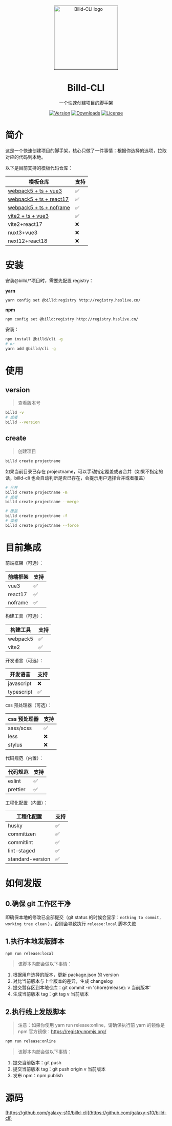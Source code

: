 <p align="center">
  <a href="">
    <img
      width="200"
      src="https://resource.hsslive.cn/image/1613141138717Billd.webp"
      alt="Billd-CLI logo"
    />
  </a>
</p>

<h1 align="center">
  Billd-CLI
</h1>

<p align="center">
一个快速创建项目的脚手架
</p>

<div align="center">
<a href="https://www.npmjs.com/package/billd-cli"><img src="https://img.shields.io/npm/v/billd-cli.svg" alt="Version"></a>
<a href="https://www.npmjs.com/package/billd-cli"><img src="https://img.shields.io/npm/dw/billd-cli.svg" alt="Downloads"></a>
<a href="https://www.npmjs.com/package/billd-cli"><img src="https://img.shields.io/npm/l/billd-cli.svg" alt="License"></a>
</div>

# 简介

这是一个快速创建项目的脚手架，核心只做了一件事情：根据你选择的选项，拉取对应的代码到本地。

以下是目前支持的模板代码仓库：

| 模板仓库                                                                                     | 支持 |
| -------------------------------------------------------------------------------------------- | ---- |
| [webpack5 + ts + vue3](https://github.com/galaxy-s10/vue3-webpack5-template)                 | ✅   |
| [webpack5 + ts + react17](https://github.com/galaxy-s10/react17-webpack5-template)           | ✅   |
| [webpack5 + ts + noframe](https://github.com/galaxy-s10/webpack5-multi-page-template)        | ✅   |
| [vite2 + ts + vue3](https://github.com/galaxy-s10/vue3-webpack5-template/tree/vite2-version) | ✅   |
| vite2+react17                                                                                | ❌   |
| nuxt3+vue3                                                                                   | ❌   |
| next12+react18                                                                               | ❌   |

# 安装

安装@billd/\*项目时，需要先配置 registry：

**yarn**

```
yarn config set @billd:registry http://registry.hsslive.cn/
```

**npm**

```
npm config set @billd:registry http://registry.hsslive.cn/
```

安装：

```sh
npm install @billd/cli -g
# or
yarn add @billd/cli -g
```

# 使用

## version

> 查看版本号

```sh
billd -v
# 或者
billd --version
```

## create

> 创建项目

```sh
billd create projectname
```

如果当前目录已存在 projectname，可以手动指定覆盖或者合并（如果不指定的话，billd-cli 也会自动判断是否已存在，会提示用户选择合并或者覆盖）

```sh
# 合并
billd create projectname -m
# 或者
billd create projectname --merge
```

```sh
# 覆盖
billd create projectname -f
# 或者
billd create projectname --force
```

# 目前集成

前端框架（可选）：

| 前端框架 | 支持 |
| -------- | ---- |
| vue3     | ✅   |
| react17  | ✅   |
| noframe  | ✅   |

构建工具（可选）：

| 构建工具 | 支持 |
| -------- | ---- |
| webpack5 | ✅   |
| vite2    | ✅   |

开发语言（可选）：

| 开发语言   | 支持 |
| ---------- | ---- |
| javascript | ❌   |
| typescript | ✅   |

css 预处理器（可选）：

| css 预处理器 | 支持 |
| ------------ | ---- |
| sass/scss    | ✅   |
| less         | ❌   |
| stylus       | ❌   |

代码规范（内置）：

| 代码规范 | 支持 |
| -------- | ---- |
| eslint   | ✅   |
| prettier | ✅   |

工程化配置（内置）：

| 工程化配置       | 支持 |
| ---------------- | ---- |
| husky            | ✅   |
| commitizen       | ✅   |
| commitlint       | ✅   |
| lint-staged      | ✅   |
| standard-version | ✅   |

# 如何发版

## 0.确保 git 工作区干净

即确保本地的修改已全部提交（git status 的时候会显示：`nothing to commit, working tree clean` ），否则会导致执行 `release:local` 脚本失败

## 1.执行本地发版脚本

```sh
npm run release:local
```

> 该脚本内部会做以下事情：

1. 根据用户选择的版本，更新 package.json 的 version
2. 对比当前版本与上个版本的差异，生成 changelog
3. 提交暂存区到本地仓库：git commit -m 'chore(release): v 当前版本'
4. 生成当前版本 tag：git tag v 当前版本

## 2.执行线上发版脚本

> 注意：如果你使用 yarn run release:online，请确保执行前 yarn 的镜像是 npm 官方镜像：https://registry.npmjs.org/

```sh
npm run release:online
```

> 该脚本内部会做以下事情：

1. 提交当前版本：git push
2. 提交当前版本 tag：git push origin v 当前版本
3. 发布 npm：npm publish

# 源码

[https://github.com/galaxy-s10/billd-cli](https://github.com/galaxy-s10/billd-cli)
